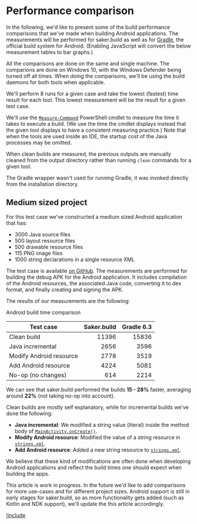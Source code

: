 # Performance comparison

In the following, we'd like to present some of the build performance comparisons that we've made when building Android applications. The measurements will be performed for saker.build as well as for [Gradle](https://gradle.org), the official build system for Android.<noscript> (Enabling JavaScript will convert the below measurement tables to bar graphs.)</noscript>

All the comparisons are done on the same and single machine. The comparions are done on Windows 10, with the Windows Defender being turned off all times. When doing the comparisons, we'll be using the build daemons for both tools when applicable.

We'll perform 8 runs for a given case and take the lowest (fastest) time result for each tool. This lowest measurement will be the result for a given test case.

We'll use the [`Measure-Command`](https://docs.microsoft.com/en-us/powershell/module/microsoft.powershell.utility/measure-command?view=powershell-6) PowerShell cmdlet to measure the time it takes to execute a build. (We use the time the cmdlet displays instead that the given tool displays to have a consistent measuring practice.) Note that when the tools are used inside an IDE, the startup cost of the Java processes may be omitted.

When clean builds are measured, the previous outputs are manually cleaned from the output directory rather than running `clean` commands for a given tool.

The Gradle wrapper wasn't used for running Gradle, it was invoked directly from the installation directory.

## Medium sized project

For this test case we've constructed a medium sized Android application that has:

* 3000 Java source files
* 500 layout resource files
* 500 drawable resource files
* 115 PNG image files
* 1000 string declarations in a single resource XML 

The test case is available [on GitHub](https://github.com/sakerbuild/performance-comparisons/tree/78cd8d7896c4b0255ec77304762471e6cab95411/android-medium). The measurements are performed for building the debug APK for the Android application. It includes compilation of the Android resources, the associated Java code, converting it to dex format, and finally creating and signing the APK.

The results of our measurements are the following:

<div id="perf-android" style="--doc-metric:' ms';" class="doc-bar-graph" doc-label-y="duration">

<div class="doc-bar-graph-title">Android build time comparison</div>

| Test case               	| Saker.build 	| Gradle 6.3|
|-------------------------	|------------:	|-------:	|
| Clean build             	|       11396 	|  15836 	|
| Java incremental        	|        2656 	|   3596 	|
| Modify Android resource 	|        2778 	|   3519 	|
| Add Android resource    	|        4224 	|   5081 	|
| No-op (no changes)       	|         614 	|   2214 	|

</div>

We can see that saker.build performed the builds **15 - 28%** faster, averaging around **22%** (not taking no-op into account).

Clean builds are mostly self explanatory, while for incremental builds we've done the following:

* **Java incremental**: We modified a string value (literal) inside the method body of [`MainActivity.onCreate()`](https://github.com/sakerbuild/performance-comparisons/blob/78cd8d7896c4b0255ec77304762471e6cab95411/android-medium/app/src/main/java/saker/android/perftest/MainActivity.java#L16).
* **Modify Android resource**: Modified the value of a string resource in [`strings.xml`](https://github.com/sakerbuild/performance-comparisons/blob/78cd8d7896c4b0255ec77304762471e6cab95411/android-medium/app/src/main/res/values/strings.xml).
* **Add Android resource**: Added a new string resource to [`strings.xml`](https://github.com/sakerbuild/performance-comparisons/blob/78cd8d7896c4b0255ec77304762471e6cab95411/android-medium/app/src/main/res/values/strings.xml).

We believe that these kind of modifications are often done when developing Android applications and reflect the build times one 
should expect when building the apps.

<div class="doc-wip">

This article is work in progress. In the future we'd like to add comparisons for more use-cases and for different project sizes. Android support is still in early stages for saker.build, so as more functionality gets added (such as Kotlin and NDK support), we'll update the this article accordingly.

</div>

[!include](buildres:/inc/bargraph.inc.txt)